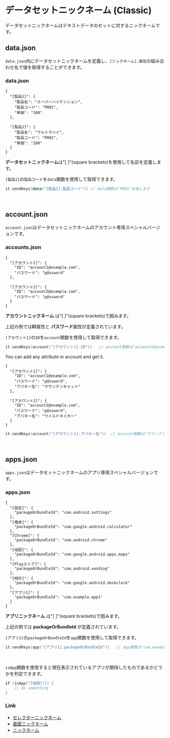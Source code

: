 # データセットニックネーム (Classic)

データセットニックネームはテキストデータのセットに対するニックネームです。

## data.json

`data.json`内にデータセットニックネームを定義し、`[ニックネーム].属性`の組み合わせ名で値を取得することができます。

### data.json

```
{
  "[製品1]": {
    "製品名": "スーパーハイテンション",
    "製品コード": "P001",
    "単価": "100"
  },

  "[製品2]": {
    "製品名": "ウルトラハイ",
    "製品コード": "P002",
    "単価": "200"
  }
}
```

**データセットニックネーム**は"[ ]"(square brackets)を使用して名前を定義します。

`[製品1]`の`製品コード`を`data`関数を使用して取得できます。

```kotlin
it.sendKeys(data("[製品1].製品コード")) // data関数は"P001"を返します
```

<br>

## account.json

`account.json`はデータセットニックネームのアカウント専用スペシャルバージョンです。

### accounts.json

```
{
  "[アカウント1]": {
    "ID": "account1@example.com",
    "パスワード": "p@ssword"
  },

  "[アカウント2]": {
    "ID": "account2@example.com",
    "パスワード": "p@ssword"
  }
}
```

**アカウントニックネーム** は"[ ]"(square brackets)で囲みます。

上記の例では**ID**属性と **パスワード**属性が定義されています。

`[アカウント1]`の`ID`を`account`関数を使用して取得できます。

```kotlin
it.sendKeys(account("[アカウント1].ID"))   // account関数は"account1@example.com"を返します
```

You can add any attribute in account and get it.

```
{
  "[アカウント1]": {
    "ID": "account1@example.com",
    "パスワード": "p@ssword",
    "アバター名": "マウンテンキャット"
  },

  "[アカウント2]": {
    "ID": "account2@example.com",
    "パスワード": "p@ssword",
    "アバター名": "ワイルドタイガー"
  }
}
```

```kotlin
it.sendKeys(account("[アカウント1].アバター名"))  // account関数は"マウンテンキャット"を返します
```

<br>

## apps.json

`apps.json`はデータセットニックネームのアプリ専用スペシャルバージョンです。

### apps.json

```
{
  "[設定]": {
    "packageOrBundleId": "com.android.settings"
  },
  "[電卓]": {
    "packageOrBundleId": "com.google.android.calculator"
  },
  "[Chrome]": {
    "packageOrBundleId": "com.android.chrome"
  },
  "[地図]": {
    "packageOrBundleId": "com.google.android.apps.maps"
  },
  "[Playストア]": {
    "packageOrBundleId": "com.android.vending"
  },
  "[時計]": {
    "packageOrBundleId": "com.google.android.deskclock"
  },
  "[アプリ1]": {
    "packageOrBundleId": "com.example.app1"
  }
}
```

**アプリニックネーム** は"[ ]"(square brackets)で囲みます。

上記の例では **packageOrBundleId** が定義されています。

`[アプリ1]`の`packageOrBundleId`を`app`関数を使用して取得できます。

```kotlin
it.sendKeys(app("[アプリ1].packageOrBundleId"))   // app関数は"com.example.app1"を返します
```

<br>

`isApp`関数を使用すると現在表示されているアプリが期待したものであるかどうかを判定できます。

```kotlin
if (isApp("[地図]")) {
    // do something
}
```

### Link

- [セレクターニックネーム](selector_nickname_ja.md)
- [画面ニックネーム](screen_nickname_ja.md)
- [ニックネーム](nickname_ja.md)
